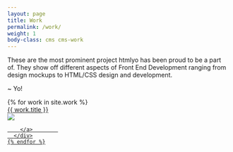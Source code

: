 ```yaml
---
layout: page
title: Work
permalink: /work/
weight: 1
body-class: cms cms-work
---
```


These are the most prominent project htmlyo has been proud to be a part of. They show off different aspects of Front End Development ranging from design mockups to HTML/CSS design and development.

~ Yo!



<div class="work-container">
    {% for work in site.work %}
      <div class="work">        
        <a class="work-link" href="{{ work.url | prepend: site.baseurl }}">
          <div class="work-overlay">
            <div class="work-title" href="{{ work.url | prepend: site.baseurl }}">{{ work.title }}</div>
          </div>  
          <img src="{{work.thumb | prepend: site.baseurl }}" />
                  
        </a>        
      </div>
    {% endfor %}
</div>